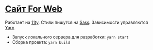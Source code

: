 # [Сайт For Web](https://forweb.dev)

Работает на [11ty](https://www.11ty.dev). Стили пишутся на [Sass](https://sass-lang.com). Зависимости управляются [Yarn](https://classic.yarnpkg.com/).

* Запуск локального сервера для разработки: `yarn start` 
* Сборка проекта: `yarn build`
